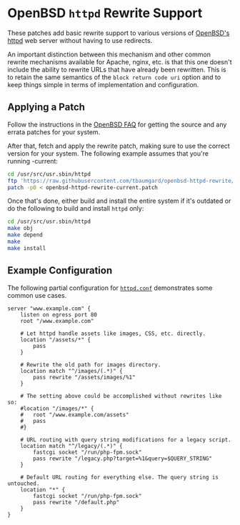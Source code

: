 # OpenBSD `httpd` Rewrite Support

These patches add basic rewrite support to various versions of [OpenBSD's](https://www.openbsd.org/) [httpd](http://man.openbsd.org/OpenBSD-current/man8/httpd.8) web server without having to use redirects.

An important distinction between this mechanism and other common rewrite mechanisms available for Apache, nginx, etc. is that this one doesn't include the ability to rewrite URLs that have already been rewritten. This is to retain the same semantics of the `block return code uri` option and to keep things simple in terms of implementation and configuration.

## Applying a Patch

Follow the instructions in the [OpenBSD FAQ](http://www.openbsd.org/faq/faq10.html#Patches) for getting the source and any errata patches for your system.

After that, fetch and apply the rewrite patch, making sure to use the correct version for your system. The following example assumes that you're running -current:

```sh
cd /usr/src/usr.sbin/httpd
ftp 'https://raw.githubusercontent.com/tbaumgard/openbsd-httpd-rewrite/master/openbsd-httpd-rewrite-current.patch'
patch -p0 < openbsd-httpd-rewrite-current.patch
```

Once that's done, either build and install the entire system if it's outdated or do the following to build and install `httpd` only:

```sh
cd /usr/src/usr.sbin/httpd
make obj
make depend
make
make install
```

## Example Configuration

The following partial configuration for [`httpd.conf`](http://man.openbsd.org/OpenBSD-current/man5/httpd.conf.5) demonstrates some common use cases.

```
server "www.example.com" {
	listen on egress port 80
	root "/www.example.com"

	# Let httpd handle assets like images, CSS, etc. directly.
	location "/assets/*" {
		pass
	}

	# Rewrite the old path for images directory.
	location match "^/images/(.*)" {
		pass rewrite "/assets/images/%1"
	}

	# The setting above could be accomplished without rewrites like so:
	#location "/images/*" {
	#	root "/www.example.com/assets"
	#	pass
	#}

	# URL routing with query string modifications for a legacy script.
	location match "^/legacy/(.*)" {
		fastcgi socket "/run/php-fpm.sock"
		pass rewrite "/legacy.php?target=%1&query=$QUERY_STRING"
	}

	# Default URL routing for everything else. The query string is untouched.
	location "*" {
		fastcgi socket "/run/php-fpm.sock"
		pass rewrite "/default.php"
	}
}
```
